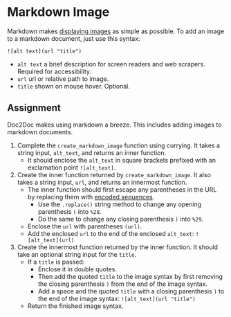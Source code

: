 # Markdown Image

Markdown makes [displaying images](https://www.markdownguide.org/basic-syntax/#images-1) as simple as possible. To add an image to a markdown document, just use this syntax:

```
![alt text](url "title")
```

- `alt text` a brief description for screen readers and web scrapers. Required for accessibility.
- `url` url or relative path to image.
- `title` shown on mouse hover. Optional.

## Assignment

Doc2Doc makes using markdown a breeze. This includes adding images to markdown documents.

1. Complete the `create_markdown_image` function using currying. It takes a string input, `alt_text`, and returns an inner function.
    - It should enclose the `alt_text` in square brackets prefixed with an exclamation point `![alt_text]`.
2. Create the inner function returned by `create_markdown_image`. It also takes a string input, `url`, and returns an innermost function.
    - The inner function should first escape any parentheses in the URL by replacing them with [encoded sequences](https://www.url-encode-decode.com/).
        - Use the `.replace()` string method to change any opening parenthesis `(` into `%28`.
        - Do the same to change any closing parenthesis `)` into `%29`.
    - Enclose the `url` with parentheses `(url)`.
    - Add the enclosed `url` to the end of the enclosed `alt_text`: `![alt_text](url)`
3. Create the innermost function returned by the inner function. It should take an optional string input for the `title`.
    - If a `title` is passed:
        - Enclose it in double quotes.
        - Then add the quoted `title` to the image syntax by first removing the closing parenthesis `)` from the end of the image syntax.
        - Add a space and the quoted `title` with a closing parenthesis `)` to the end of the image syntax: `![alt_text](url "title")`
    - Return the finished image syntax.